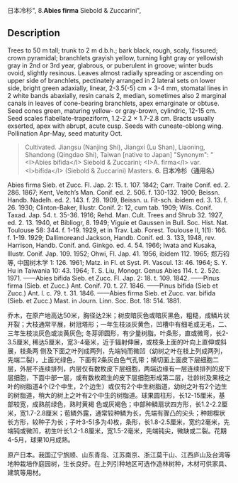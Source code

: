 日本冷杉",
8.**Abies firma** Siebold & Zuccarini",

## Description
Trees to 50 m tall; trunk to 2 m d.b.h.; bark black, rough, scaly, fissured; crown pyramidal; branchlets grayish yellow, turning light gray or yellowish gray in 2nd or 3rd year, glabrous, or puberulent in groove; winter buds ovoid, slightly resinous. Leaves almost radially spreading or ascending on upper side of branchlets, pectinately arranged in 2 lateral sets on lower side, bright green adaxially, linear, 2-3.5(-5) cm ×  3-4 mm, stomatal lines in 2 white bands abaxially, resin canals 2, median, sometimes also 2 marginal canals in leaves of cone-bearing branchlets, apex emarginate or obtuse. Seed cones green, maturing yellow- or gray-brown, cylindric, 12-15 cm. Seed scales flabellate-trapeziform, 1.2-2.2 ×  1.7-2.8 cm. Bracts usually exserted, apex with abrupt, acute cusp. Seeds with cuneate-oblong wing. Pollination Apr-May, seed maturity Oct.

> Cultivated. Jiangsu (Nanjing Shi), Jiangxi (Lu Shan), Liaoning, Shandong (Qingdao Shi), Taiwan [native to Japan]
  "Synonym": "&lt;I&gt;Abies bifida&lt;/I&gt; Siebold &amp; Zuccarini; &lt;I&gt;A. firma&lt;/I&gt; var. &lt;I&gt;bifida&lt;/I&gt; (Siebold &amp; Zuccarini) Masters.
**6. 日本冷杉（通用名）**

Abies firma Sieb. et Zucc. Fl. Jap. 2: 15. t. 107. 1842; Carr. Traite Conif. ed. 2. 286. 1867; Kent, Veitch’s Man. Conif. ed. 2. 506. f. 130-132. 1900; Beissn. Handb. Nadelh. ed. 2. 143. f. 28. 1909, Beissn. u. Fit-sch. ibidem ed. 3. 13. f. 26. 1930; Clinton-Baker, Illustr. Conif. 2: 12, cum tab. 1909; Wils. Conif. Taxad. Jap. 54. t. 35-36. 1916; Rehd. Man. Cult. Trees and Shrub 32. 1927, ed. 2. 13. 1940, et Bibliogr, 8. 1949; Viguie et Gaussen in Bull. Soc. Hist. Nat. Toulouse 58: 344. f. 1-19. 1929, et in Trav. Lab. Forest. Toulouse Ⅱ, 1(1): 166. f. 1-19. 1929; Dallimoreand Jackson, Handb. Conif. ed. 3. 133, 1948, rev. Harrison, Handb. Conif. and. Ginkgo. ed. 4. 54. 1966; Iwata and Kusaka, Illustr. Conif. Jap. 109. 1952; Ohwi, Fl. Jap. 41. 1956, ibidem 112. 1965; 郑万钧等, 中国树木学 1: 126. 1961; Matz. in Fl. et Syst. Pl. Vascul. 13: 46. 1964; S. Y. Hu in Taiwania 10: 43. 1964; T. S. Liu, Monogr. Genus Abies 114. t. 2. 52c. 1971. ——Abies bifida Sieb. et Zucc. Fl. Jap. 2: 18. t. 109. 1842. ——Pinus firma (Sieb. et Zucc.) Ant. Conif. 70. t. 27. 1846. ——Pinus bifida (Sieb et Zucc.) Ant. l. c. 79. t. 31. 1846. ——Abies firma Sieb. et Zucc. var. bifida (Sieb. et Zucc.) Mast. in Journ. Linn. Soc. Bot. 18: 514. 1881.

乔木，在原产地高达50米，胸径达2米；树皮暗灰色或暗灰黑色，粗糙，成鳞片状开裂；大枝通常平展，树冠塔形；一年生枝淡灰黄色，凹槽中有细毛或无毛，二、三年生枝淡灰色或淡黄灰色; 冬芽卵圆形，有少量树脂。叶条形，直或微弯，长2-3.5厘米, 稀达5厘米，宽3-4毫米，近于辐射伸展，或枝条上面的叶向上直伸或斜展，枝条两 侧及下面之叶列成两列，先端钝而微凹（幼树之叶在枝上列成两列，先端二裂），上面光绿色，下面有2条灰白色气孔带；横切面上面皮下层细胞二层，外层不连续排列，内层仅有数枚皮下层细胞，两端边缘有一层连续排列的皮下层细胞，下面中部一层，或有数枚疏生的皮下层细胞形成第二层，壮龄树及果枝之叶的树脂道4个(2个中生，2个边生）或仅有2个中生树脂道，幼树之叶有2个边生的树脂道，稍大的树上之叶有2个中生的树脂道。球果圆柱形，长12-15厘米，基部较宽，成熟前绿色，熟时黄褐 色或灰褐色；中部种鳞扇状四方形，长1.2-2.2厘米，宽1.7-2.8厘米；苞鳞外露，通常较种鳞为长，先端有骤凸的尖头；种翅楔状长方形，较种子为长；子叶3-5(多为4)枚，条形，长1.8-2.5厘米，宽约2毫米，先端钝或微凹，初生叶长1.2-1.8厘米，宽1.5-2毫米，先端钝尖，微缺或二裂。花期4-5月，球果10月成熟。

原产日本。我国辽宁旅顺、山东青岛、江苏南京、浙江莫干山、江西庐山及台湾等地种栽培作庭园树，生长良好。在上列引种地区可选作造林树种，木材可供家具、建筑等用材。

